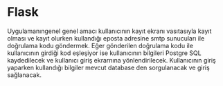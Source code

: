 # Flask
Uygulamanıngenel genel amacı kullanıcının kayıt ekranı vasıtasıyla kayıt olması ve kayıt olurken kullandığı eposta adresine smtp sunucuları ile doğrulama kodu göndermek. Eğer gönderilen doğrulama kodu ile kullanıcının girdiği kod eşleşiyor ise kullanıcının bilgileri Postgre SQL kaydedilecek ve kullanıcı giriş ekrarnına yönlendirilecek. Kullanıcının giriş yaparken kullandığı bilgiler mevcut database den sorgulanacak ve giriş sağlanacak.
